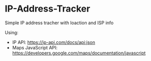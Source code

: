 # IP-Address-Tracker
Simple IP address tracher with loaction and ISP info

Using:
 * IP API: https://ip-api.com/docs/api:json
 * Maps JavaScript API: https://developers.google.com/maps/documentation/javascript
